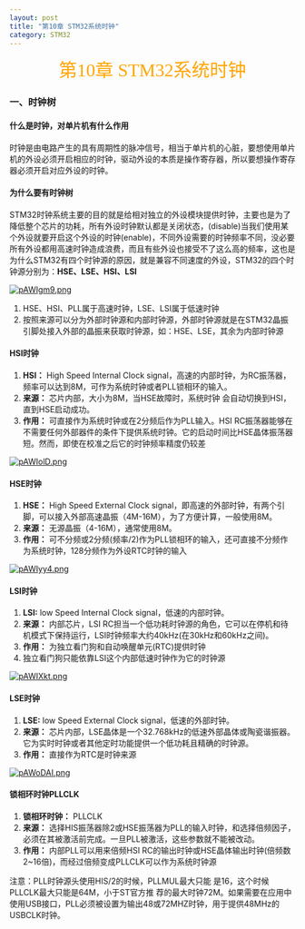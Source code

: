 ```yaml
---
layout: post
title: "第10章 STM32系统时钟"
category: STM32
---
```

<center><font face = "楷体" size = 6 color = orange>第10章 STM32系统时钟</font></center>

### 一、时钟树
#### 什么是时钟，对单片机有什么作用
时钟是由电路产生的具有周期性的脉冲信号，相当于单片机的心脏，要想使用单片机的外设必须开启相应的时钟，驱动外设的本质是操作寄存器，所以要想操作寄存器必须开启对应外设的时钟。

#### 为什么要有时钟树
STM32时钟系统主要的目的就是给相对独立的外设模块提供时钟，主要也是为了降低整个芯片的功耗，所有外设时钟默认都是关闭状态，(disable)当我们使用某个外设就要开启这个外设的时钟(enable)，不同外设需要的时钟频率不同，没必要所有外设都用高速时钟造成浪费，而且有些外设也接受不了这么高的频率，这也是为什么STM32有四个时钟源的原因，就是兼容不同速度的外设，STM32的四个时钟源分别为：**HSE、LSE、HSI、LSI**

[![pAWIgm9.png](https://s21.ax1x.com/2024/11/21/pAWIgm9.png)](https://imgse.com/i/pAWIgm9)

1. HSE、HSI、PLL属于高速时钟，LSE、LSI属于低速时钟
2. 按照来源可以分为外部时钟源和内部时钟源，外部时钟源就是在STM32晶振引脚处接入外部的晶振来获取时钟源，如：HSE、LSE，其余为内部时钟源

#### HSI时钟
1. **HSI：** High Speed Internal Clock signal，高速的内部时钟，为RC振荡器，频率可以达到8M，可作为系统时钟或者PLL锁相环的输入。
2. **来源：** 芯片内部，大小为8M，当HSE故障时，系统时钟 会自动切换到HSI，直到HSE启动成功。
3. **作用：** 可直接作为系统时钟或在2分频后作为PLL输入。HSI RC振荡器能够在不需要任何外部器件的条件下提供系统时钟。它的启动时间比HSE晶体振荡器短。然而，即使在校准之后它的时钟频率精度仍较差

[![pAWIolD.png](https://s21.ax1x.com/2024/11/21/pAWIolD.png)](https://imgse.com/i/pAWIolD)

#### HSE时钟
1. **HSE：** High Speed External Clock signal，即高速的外部时钟，有两个引脚，可以接入外部高速晶振（4M-16M），为了方便计算，一般使用8M。
2. **来源：** 无源晶振（4-16M），通常使用8M。
3. **作用：** 可不分频或2分频(频率/2)作为PLL锁相环的输入，还可直接不分频作为系统时钟，128分频作为外设RTC时钟的输入

[![pAWIyy4.png](https://s21.ax1x.com/2024/11/21/pAWIyy4.png)](https://imgse.com/i/pAWIyy4)

#### LSI时钟
1. **LSI:**  low Speed Internal Clock signal，低速的内部时钟。
2. **来源：** 内部芯片，LSI RC担当一个低功耗时钟源的角色，它可以在停机和待机模式下保持运行，LSI时钟频率大约40kHz(在30kHz和60kHz之间)。
3. **作用：** 为独立看门狗和自动唤醒单元(RTC)提供时钟
4. 独立看门狗只能依靠LSI这个内部低速时钟作为它的时钟源

[![pAWIXkt.png](https://s21.ax1x.com/2024/11/21/pAWIXkt.png)](https://imgse.com/i/pAWIXkt)

#### LSE时钟
1. **LSE:**  low Speed External Clock signal，低速的外部时钟。
2. **来源：** 芯片内部，LSE晶体是一个32.768kHz的低速外部晶体或陶瓷谐振器。它为实时时钟或者其他定时功能提供一个低功耗且精确的时钟源。
3. **作用：** 直接作为RTC是时钟来源

[![pAWoDAI.png](https://s21.ax1x.com/2024/11/21/pAWoDAI.png)](https://imgse.com/i/pAWoDAI)

#### 锁相环时钟PLLCLK
1. **锁相环时钟：** PLLCLK
2. **来源：** 选择HIS振荡器除2或HSE振荡器为PLL的输入时钟，和选择倍频因子，必须在其被激活前完成。一旦PLL被激活，这些参数就不能被改动。
3. **作用：** 内部PLL可以用来倍频HSI RC的输出时钟或HSE晶体输出时钟(倍频数2~16倍)，而经过倍频变成PLLCLK可以作为系统时钟源

注意：PLL时钟源头使用HIS/2的时候，PLLMUL最大只能 是16，这个时候PLLCLK最大只能是64M，小于ST官方推 荐的最大时钟72M。如果需要在应用中使用USB接口，PLL必须被设置为输出48或72MHZ时钟，用于提供48MHz的USBCLK时钟。
 